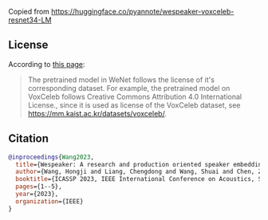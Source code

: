 Copied from https://huggingface.co/pyannote/wespeaker-voxceleb-resnet34-LM

## License

According to [this page](https://github.com/wenet-e2e/wespeaker/blob/master/docs/pretrained.md):

> The pretrained model in WeNet follows the license of it's corresponding dataset. For example, the pretrained model on VoxCeleb follows Creative Commons Attribution 4.0 International License., since it is used as license of the VoxCeleb dataset, see https://mm.kaist.ac.kr/datasets/voxceleb/.

## Citation

```bibtex
@inproceedings{Wang2023,
  title={Wespeaker: A research and production oriented speaker embedding learning toolkit},
  author={Wang, Hongji and Liang, Chengdong and Wang, Shuai and Chen, Zhengyang and Zhang, Binbin and Xiang, Xu and Deng, Yanlei and Qian, Yanmin},
  booktitle={ICASSP 2023, IEEE International Conference on Acoustics, Speech and Signal Processing (ICASSP)},
  pages={1--5},
  year={2023},
  organization={IEEE}
}
```
